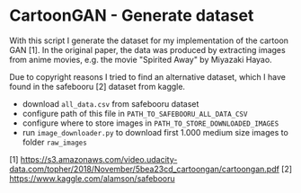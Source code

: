 # CartoonGAN - Generate dataset

With this script I generate the dataset for my implementation of the cartoon GAN [1]. In the original paper, the data was produced by extracting images from anime movies, e.g. the movie "Spirited Away"  by Miyazaki Hayao.

Due to copyright reasons I tried to find an alternative dataset, which I have found in the safebooru [2] dataset from kaggle.

- download `all_data.csv` from safebooru dataset
- configure path of this file in `PATH_TO_SAFEBOORU_ALL_DATA_CSV`
- configure where to store images in `PATH_TO_STORE_DOWNLOADED_IMAGES`
- run `image_downloader.py` to download first 1.000 medium size images to folder `raw_images`

[1] https://s3.amazonaws.com/video.udacity-data.com/topher/2018/November/5bea23cd_cartoongan/cartoongan.pdf
[2] https://www.kaggle.com/alamson/safebooru